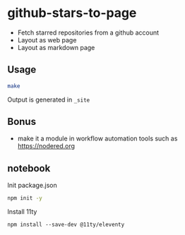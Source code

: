 # github-stars-to-page

- Fetch starred repositories from a github account
- Layout as web page
- Layout as markdown page

## Usage

```bash
make
```


Output is generated in `_site`
## Bonus

- make it a module in workflow automation tools such as https://nodered.org


## notebook


Init package.json

```bash
npm init -y
```

Install 11ty
```
npm install --save-dev @11ty/eleventy
```